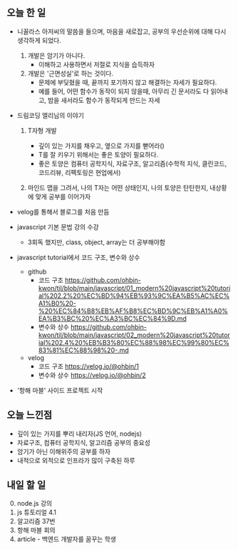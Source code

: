 ## 오늘 한 일

- 니꼴라스 아저씨의 말씀을 들으며, 마음을 새로잡고, 공부의 우선순위에 대해 다시 생각하게 되었다.

  1. 개발은 암기가 아니다.
     - 이해하고 사용하면서 저절로 지식을 습득하자
  2. 개발은 '근면성실'로 하는 것이다.
     - 문제에 부딪혔을 때, 끝까지 포기하지 않고 해결하는 자세가 필요하다.
     - 예를 들어, 어떤 함수가 동작이 되지 않을때, 아무리 긴 문서라도 다 읽어내고, 밤을 새서라도 함수가 동작되게 만드는 자세

- 드림코딩 엘리님의 이야기

  1. T자형 개발

     - 깊이 있는 가지를 채우고, 옆으로 가지를 뻗어라()
     - T를 잘 키우기 위해서는 좋은 토양이 필요하다.
     - 좋은 토양은 컴퓨터 공학지식, 자료구조, 알고리즘(수학적 지식, 클린코드, 코드리뷰, 리펙토링은 현업에서)

  2. 마인드 맵을 그려서, 나의 T자는 어떤 상태인지, 나의 토양은 탄탄한지, 내상황에 맞게 공부를 이어가자

- velog를 통해서 블로그를 처음 만듬
- javascript 기본 문법 강의 수강
  - 3회독 했지만, class, object, array는 더 공부해야함
- javascript tutorial에서 코드 구조, 변수와 상수
  - github
    - 코드 구조 https://github.com/ohbin-kwon/til/blob/main/javascript/01_modern%20javascript%20tutorial%202.2%20%EC%BD%94%EB%93%9C%EA%B5%AC%EC%A1%B0%20-%20%EC%84%B8%EB%AF%B8%EC%BD%9C%EB%A1%A0%EA%B3%BC%20%EC%A3%BC%EC%84%9D.md
    - 변수와 상수 https://github.com/ohbin-kwon/til/blob/main/javascript/02_modern%20javascript%20tutorial%202.4%20%EB%B3%80%EC%88%98%EC%99%80%EC%83%81%EC%88%98%20-.md
  - velog
    - 코드 구조 https://velog.io/@ohbin/1
    - 변수와 상수 https://velog.io/@ohbin/2
- '항해 마블' 사이드 프로젝트 시작

## 오늘 느낀점

- 깊이 있는 가지를 뿌리 내리자(JS 언어, nodejs)
- 자료구조, 컴퓨터 공학지식, 알고리즘 공부의 중요성
- 암기가 아닌 이해위주의 공부를 하자
- 내적으로 외적으로 인프라가 많이 구축된 하루

## 내일 할 일

0. node.js 강의
1. js 튜토리얼 4.1
2. 알고리즘 37번
3. 항해 마블 회의
4. article - 백엔드 개발자를 꿈꾸는 학생
